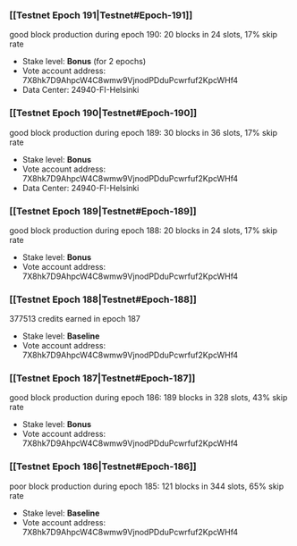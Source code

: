 ### [[Testnet Epoch 191|Testnet#Epoch-191]]
good block production during epoch 190: 20 blocks in 24 slots, 17% skip rate
* Stake level: **Bonus** (for 2 epochs)
* Vote account address: 7X8hk7D9AhpcW4C8wmw9VjnodPDduPcwrfuf2KpcWHf4
* Data Center: 24940-FI-Helsinki
### [[Testnet Epoch 190|Testnet#Epoch-190]]
good block production during epoch 189: 30 blocks in 36 slots, 17% skip rate
* Stake level: **Bonus**
* Vote account address: 7X8hk7D9AhpcW4C8wmw9VjnodPDduPcwrfuf2KpcWHf4
* Data Center: 24940-FI-Helsinki
### [[Testnet Epoch 189|Testnet#Epoch-189]]
good block production during epoch 188: 20 blocks in 24 slots, 17% skip rate
* Stake level: **Bonus**
* Vote account address: 7X8hk7D9AhpcW4C8wmw9VjnodPDduPcwrfuf2KpcWHf4
### [[Testnet Epoch 188|Testnet#Epoch-188]]
377513 credits earned in epoch 187
* Stake level: **Baseline**
* Vote account address: 7X8hk7D9AhpcW4C8wmw9VjnodPDduPcwrfuf2KpcWHf4
### [[Testnet Epoch 187|Testnet#Epoch-187]]
good block production during epoch 186: 189 blocks in 328 slots, 43% skip rate
* Stake level: **Bonus**
* Vote account address: 7X8hk7D9AhpcW4C8wmw9VjnodPDduPcwrfuf2KpcWHf4
### [[Testnet Epoch 186|Testnet#Epoch-186]]
poor block production during epoch 185: 121 blocks in 344 slots, 65% skip rate 
* Stake level: **Baseline**
* Vote account address: 7X8hk7D9AhpcW4C8wmw9VjnodPDduPcwrfuf2KpcWHf4